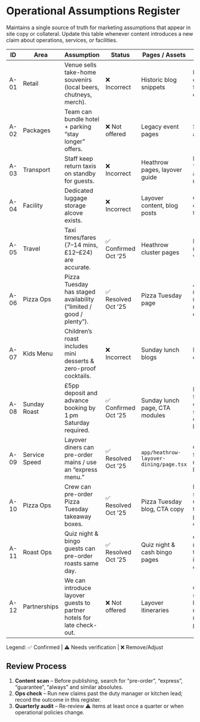 # Operational Assumptions Register

Maintains a single source of truth for marketing assumptions that appear in site copy or collateral. Update this table whenever content introduces a new claim about operations, services, or facilities.

| ID | Area | Assumption | Status | Pages / Assets | Action |
|----|------|------------|--------|----------------|--------|
| A-01 | Retail | Venue sells take-home souvenirs (local beers, chutneys, merch). | ❌ Incorrect | Historic blog snippets | Remove from copy; keep off future campaigns. |
| A-02 | Packages | Team can bundle hotel + parking “stay longer” offers. | ❌ Not offered | Legacy event pages | Strip or label as aspiration only. |
| A-03 | Transport | Staff keep return taxis on standby for guests. | ❌ Incorrect | Heathrow pages, layover guide | Rephrase as “team can arrange taxis on request.” |
| A-04 | Facility | Dedicated luggage storage alcove exists. | ❌ Incorrect | Layover content, blog posts | Clarify that space can be made near tables instead. |
| A-05 | Travel | Taxi times/fares (7–14 mins, £12–£24) are accurate. | ✅ Confirmed Oct ‘25 | Heathrow cluster pages | Keep copy; review quarterly with ops. |
| A-06 | Pizza Ops | Pizza Tuesday has staged availability (“limited / good / plenty”). | ✅ Resolved Oct ’25 | Pizza Tuesday page | Availability table removed; messaging now reflects all-evening supply. |
| A-07 | Kids Menu | Children’s roast includes mini desserts & zero-proof cocktails. | ❌ Incorrect | Sunday lunch blogs | Remove from site copy. |
| A-08 | Sunday Roast | £5pp deposit and advance booking by 1 pm Saturday required. | ✅ Confirmed Oct ’25 | Sunday lunch page, CTA modules | Keep policy front-and-centre; remind staff to mention deposit during booking calls. |
| A-09 | Service Speed | Layover diners can pre-order mains / use an “express menu.” | ✅ Resolved Oct ’25 | `app/heathrow-layover-dining/page.tsx` | Copy updated to focus on pacing meals after booking. |
| A-10 | Pizza Ops | Crew can pre-order Pizza Tuesday takeaway boxes. | ✅ Resolved Oct ’25 | Pizza Tuesday blog, CTA copy | Messaging softened to “let us know your timing” without promising pre-orders. |
| A-11 | Roast Ops | Quiz night & bingo guests can pre-order roasts same day. | ✅ Resolved Oct ’25 | Quiz night & cash bingo pages | Calls-to-action now ask guests to book tables instead of pre-ordering. |
| A-12 | Partnerships | We can introduce layover guests to partner hotels for late check-out. | ❌ Not offered | Layover itineraries | Copy now suggests nearby hotel recommendations rather than formal partnerships. |

Legend: ✅ Confirmed | ⚠️ Needs verification | ❌ Remove/Adjust

## Review Process

1. **Content scan** – Before publishing, search for “pre-order”, “express”, “guarantee”, “always” and similar absolutes.
2. **Ops check** – Run new claims past the duty manager or kitchen lead; record the outcome in this register.
3. **Quarterly audit** – Re-review ⚠️ items at least once a quarter or when operational policies change.

